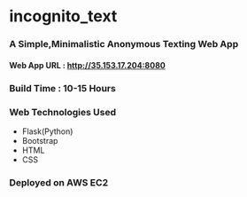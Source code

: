 # incognito_text

### A Simple,Minimalistic Anonymous Texting Web App
#### Web App URL : http://35.153.17.204:8080

### Build Time : 10-15 Hours

### Web Technologies Used
- Flask(Python)
- Bootstrap
- HTML
- CSS

### Deployed on AWS EC2
